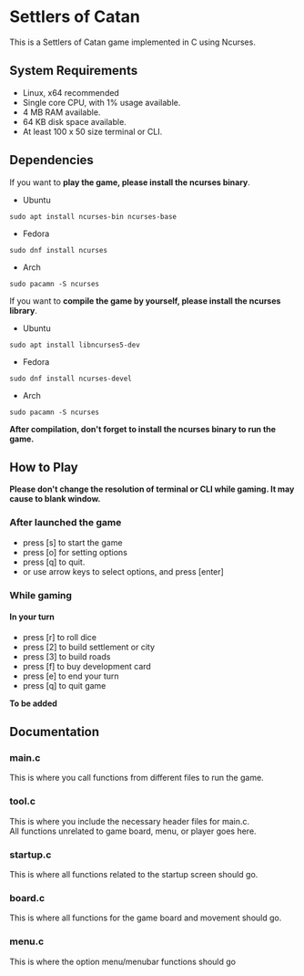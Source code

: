 # Settlers of Catan
This is a Settlers of Catan game implemented in C using Ncurses.

## System Requirements
- Linux, x64 recommended
- Single core CPU, with 1% usage available.
- 4 MB RAM available.
- 64 KB disk space available.
- At least 100 x 50 size terminal or CLI.

## Dependencies
If you want to **play the game, please install the ncurses binary**.

- Ubuntu
```
sudo apt install ncurses-bin ncurses-base
```
- Fedora
```
sudo dnf install ncurses
```
- Arch
```
sudo pacamn -S ncurses
```

If you want to **compile the game by yourself, please install the ncurses library**.

- Ubuntu
```
sudo apt install libncurses5-dev
```
- Fedora
```
sudo dnf install ncurses-devel
```
- Arch
```
sudo pacamn -S ncurses
```
**After compilation, don't forget to install the ncurses binary to run the game.**

## How to Play
**Please don't change the resolution of terminal or CLI while gaming. It may cause to blank window.**  
### After launched the game
- press [s] to start the game
- press [o] for setting options
- press [q] to quit. 
- or use arrow keys to select options, and press [enter] 
### While gaming
#### In your turn
- press [r] to roll dice
- press [2] to build settlement or city
- press [3] to build roads
- press [f] to buy development card
- press [e] to end your turn
- press [q] to quit game
  
**To be added**

## Documentation
### main.c
This is where you call functions from different files to run the game.   

### tool.c
This is where you include the necessary header files for main.c.   
All functions unrelated to game board, menu, or player goes here.   

### startup.c
This is where all functions related to the startup screen should go.   

### board.c
This is where all functions for the game board and movement should go.   

### menu.c
This is where the option menu/menubar functions should go
